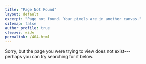```yaml
---
title: "Page Not Found"
layout: default
excerpt: "Page not found. Your pixels are in another canvas."
sitemap: false
author_profile: true
classes: wide
permalink: /404.html
---
```


Sorry, but the page you were trying to view does not exist---  
perhaps you can try searching for it below.

<script type="text/javascript">
  var GOOG_FIXURL_LANG = 'en';
  var GOOG_FIXURL_SITE = '{{ site.url }}'
</script>
<script type="text/javascript"
  src="//linkhelp.clients.google.com/tbproxy/lh/wm/fixurl.js">
</script>
